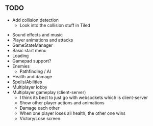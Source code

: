 

## TODO
<!-- - Check out Gulp -->
<!-- - Check out SCSS -->
<!-- - Decide on tech stack for project (HTML, TypeScript) -->
<!-- - Setup typescript to also work with HTML and others -->
<!-- - Find tutorials -->
<!-- - create comments describing files to implement
    - https://levelup.gitconnected.com/gamedev-patterns-and-algorithms-in-action-with-typescript-game-loop-2-2-c0d57a8e5ec2
- implement using the following as a guide (better way of actually writing the code, but other ref is better for architecture)
    - https://iamschulz.com/writing-a-game-in-typescript/ -->
<!-- - Use a tileset in tilemap and display tiles via their tileset index -->
<!-- - Switch to proper setup with express server -->
<!-- - Import tilesets from file (created with Tiled) -->
<!-- - Import tilemaps from file (created with Tiled) -->
<!-- - Consolidate file structure -->
<!-- - Add a scale factor to all images and tile locations -->
<!-- - Add animations to tiles -->
<!-- - Add Sprite class -->
<!-- - Add a playable character
    - Keybindings -->
<!-- - Add a camera that follows the player -->
<!-- - Fix game not resetting when server resets -->
<!-- - Fix tile drawing between pixels causing a line between them when moving the camera -->
- Add collision detection
    - Look into the collision stuff in Tiled
<!-- - Add animated tiles
    - Look into the animated tiles in Tiled -->
- Sound effects and music
- Player animations and attacks
- GameStateManager
- Basic start menu
- Loading
- Gamepad support?
- Enemies
    - Pathfinding / AI
- Health and damage
- Spells/Abilities
- Multiplayer lobby
- Multiplayer gameplay (client-server)
    <!-- - https://github.com/Tom32i/netcode -->
    <!-- - https://www.youtube.com/watch?v=0NLe4IpdS1w -->
    <!-- - May want to use GGPO rollback netcode
        - There is a version written in rust:
            - https://github.com/HouraiTeahouse/backroll-rs
        - Can call Rust code via JS:
            - https://opensource.com/article/19/3/calling-rust-javascript -->
    <!-- - Check out Web RTC (p2p) (if can't do this, then have to use web sockets which is client-server, or maybe even some kind of rust custom server backend)
        - https://developer.mozilla.org/en-US/docs/Web/API/WebRTC_API
        - https://medium.com/@fengliu_367/getting-started-with-webrtc-a-practical-guide-with-example-code-b0f60efdd0a7
        - https://github.com/rameshvarun/netplayjs seems to use WebRTC + rollback -->
    - I think its best to just go with websockets which is client-server
    - Show other player actions and animations
    - Damage each other
    - When one player loses all health, the other one wins
    - Victory/Lose screen







